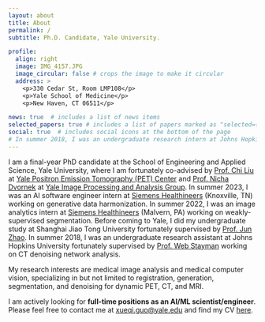 ```yaml
---
layout: about
title: About
permalink: /
subtitle: Ph.D. Candidate, Yale University.

profile:
  align: right
  image: IMG_4157.JPG
  image_circular: false # crops the image to make it circular
  address: >
    <p>330 Cedar St, Room LMP108</p>
    <p>Yale School of Medicine</p>
    <p>New Haven, CT 06511</p>

news: true  # includes a list of news items
selected_papers: true # includes a list of papers marked as "selected={true}"
social: true  # includes social icons at the bottom of the page
# In summer 2018, I was an undergraduate research intern at Johns Hopkins University, fortunately under the supervision of [Prof. Web Stayman](https://www.bme.jhu.edu/people/faculty/j-webster-stayman/) and [Dr. Grace Gang](https://engineering.jhu.edu/faculty/grace-gang/) at [AIAI Lab](https://aiai.jhu.edu/). 
---
```


I am a final-year PhD candidate at the School of Engineering and Applied Science, Yale University, where I am fortunately co-advised by [Prof. Chi Liu](https://seas.yale.edu/faculty-research/faculty-directory/chi-liu) at [Yale Positron Emission Tomography (PET) Center](https://medicine.yale.edu/pet/) and [Prof. Nicha Dvornek](http://www.hellonicha.com/) at [Yale Image Processing and Analysis Group](https://medicine.yale.edu/bioimaging/ipa/people/). In summer 2023, I was an AI software engineer intern at [Siemens Healthineers](https://www.siemens-healthineers.com/) (Knoxville, TN) working on generative data harmonization. In summer 2022, I was an image analytics intern at [Siemens Healthineers](https://www.siemens-healthineers.com/) (Malvern, PA) working on weakly-supervised segmentation. Before coming to Yale, I did my undergraduate study at Shanghai Jiao Tong University fortunately supervised by [Prof. Jun Zhao](https://bme.sjtu.edu.cn/En/FacultyDetail/76). In summer 2018, I was an undergraduate research assistant at Johns Hopkins University fortunately supervised by [Prof. Web Stayman](https://www.bme.jhu.edu/people/faculty/j-webster-stayman/) working on CT denoising network analysis. 

My research interests are medical image analysis and medical computer vision, specializing in but not limited to registration, generation, segmentation, and denoising for dynamic PET, CT, and MRI.

I am actively looking for **full-time positions as an AI/ML scientist/engineer**. Please feel free to contact me at [xueqi.guo@yale.edu](mailto:xueqi.guo@yale.edu) and find my CV [here](https://gxq1998.github.io/assets/pdf/CV_Nov23.pdf).
